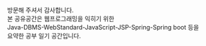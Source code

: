 방문해 주셔서 감사합니다.<br>
본 공유공간은 웹프로그래밍을 익히기 위한<br> 
Java-DBMS-WebStandard-JavaScript-JSP-Spring-Spring boot 등을<br> 
요약한 공부 일기 공간입니다.